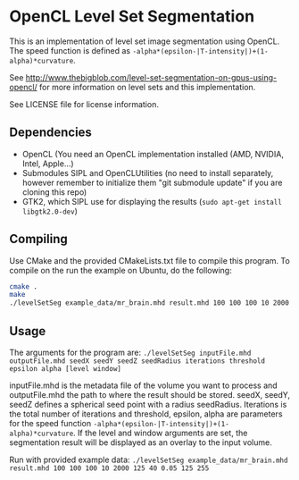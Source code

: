 OpenCL Level Set Segmentation
==========================================
This is an implementation of level set image segmentation using OpenCL.
The speed function is defined as `-alpha*(epsilon-|T-intensity|)+(1-alpha)*curvature`.

See http://www.thebigblob.com/level-set-segmentation-on-gpus-using-opencl/ for more information on level sets and this implementation.

See LICENSE file for license information.

Dependencies
------------------------------
* OpenCL (You need an OpenCL implementation installed (AMD, NVIDIA, Intel, Apple...)
* Submodules SIPL and OpenCLUtilities (no need to install separately, however remember to initialize them "git submodule update" if you are cloning this repo)
* GTK2, which SIPL use for displaying the results (`sudo apt-get install libgtk2.0-dev`)

Compiling
------------------------------
Use CMake and the provided CMakeLists.txt file to compile this program.
To compile on the run the example on Ubuntu, do the following:
```bash
cmake .
make
./levelSetSeg example_data/mr_brain.mhd result.mhd 100 100 100 10 2000 125 40 0.05 125 255
```

Usage
------------------------------

The arguments for the program are:
`./levelSetSeg inputFile.mhd outputFile.mhd seedX seedY seedZ seedRadius iterations threshold epsilon alpha [level window]`

inputFile.mhd is the metadata file of the volume you want to process and outputFile.mhd the path to where the result should be stored.
seedX, seedY, seedZ defines a spherical seed point with a radius seedRadius.
Iterations is the total number of iterations and threshold, epsilon, alpha are parameters for the speed function `-alpha*(epsilon-|T-intensity|)+(1-alpha)*curvature`.
If the level and window arguments are set, the segmentation result will be displayed as an overlay to the input volume.

Run with provided example data: `./levelSetSeg example_data/mr_brain.mhd result.mhd 100 100 100 10 2000 125 40 0.05 125 255`
